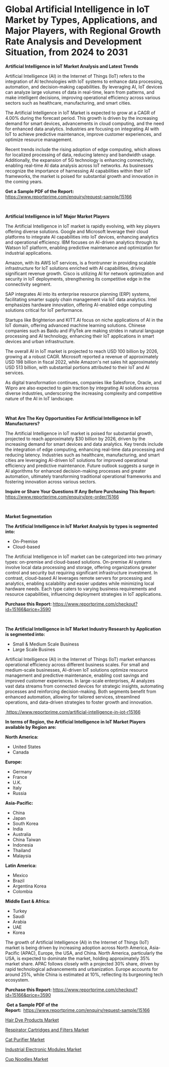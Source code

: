 <p><h1>Global Artificial Intelligence in IoT Market by Types, Applications, and Major Players, with Regional Growth Rate Analysis and Development Situation, from 2024 to 2031</h1></p><p><strong>Artificial Intelligence in IoT Market Analysis and Latest Trends</strong></p>
<p><p>Artificial Intelligence (AI) in the Internet of Things (IoT) refers to the integration of AI technologies with IoT systems to enhance data processing, automation, and decision-making capabilities. By leveraging AI, IoT devices can analyze large volumes of data in real-time, learn from patterns, and make intelligent decisions, improving operational efficiency across various sectors such as healthcare, manufacturing, and smart cities.</p><p>The Artificial Intelligence in IoT Market is expected to grow at a CAGR of 4.00% during the forecast period. This growth is driven by the increasing demand for smart devices, advancements in cloud computing, and the need for enhanced data analytics. Industries are focusing on integrating AI with IoT to achieve predictive maintenance, improve customer experiences, and optimize resource management.</p><p>Recent trends include the rising adoption of edge computing, which allows for localized processing of data, reducing latency and bandwidth usage. Additionally, the expansion of 5G technology is enhancing connectivity, enabling real-time AI data analysis across IoT networks. As businesses recognize the importance of harnessing AI capabilities within their IoT frameworks, the market is poised for substantial growth and innovation in the coming years.</p></p>
<p><strong>Get a Sample PDF of the Report:&nbsp;</strong> <a href="https://www.reportprime.com/enquiry/request-sample/15166?utm_campaign=1144&utm_medium=2&utm_source=Github&utm_content=ia&utm_term=29112024&utm_id=artificial-intelligence-in-iot">https://www.reportprime.com/enquiry/request-sample/15166</a></p>
<p>&nbsp;</p>
<p><strong>Artificial Intelligence in IoT Major Market Players</strong></p>
<p><p>The Artificial Intelligence in IoT market is rapidly evolving, with key players offering diverse solutions. Google and Microsoft leverage their cloud platforms to integrate AI capabilities into IoT devices, enhancing analytics and operational efficiency. IBM focuses on AI-driven analytics through its Watson IoT platform, enabling predictive maintenance and optimization for industrial applications.</p><p>Amazon, with its AWS IoT services, is a frontrunner in providing scalable infrastructure for IoT solutions enriched with AI capabilities, driving significant revenue growth. Cisco is utilizing AI for network optimization and security in IoT deployments, strengthening its competitive edge in the connectivity segment.</p><p>SAP integrates AI into its enterprise resource planning (ERP) systems, facilitating smarter supply chain management via IoT data analytics. Intel emphasizes hardware innovation, offering AI-enabled edge computing solutions critical for IoT performance. </p><p>Startups like Brighterion and KITT.AI focus on niche applications of AI in the IoT domain, offering advanced machine learning solutions. Chinese companies such as Baidu and iFlyTek are making strides in natural language processing and AI technology, enhancing their IoT applications in smart devices and urban infrastructure.</p><p>The overall AI in IoT market is projected to reach USD 100 billion by 2026, growing at a robust CAGR. Microsoft reported a revenue of approximately USD 198 billion in fiscal 2022, while Amazon's net sales hit approximately USD 513 billion, with substantial portions attributed to their IoT and AI services.</p><p>As digital transformation continues, companies like Salesforce, Oracle, and Wipro are also expected to gain traction by integrating AI solutions across diverse industries, underscoring the increasing complexity and competitive nature of the AI in IoT landscape.</p></p>
<p>&nbsp;</p>
<p><strong>What Are The Key Opportunities For Artificial Intelligence in IoT Manufacturers?</strong></p>
<p><p>The Artificial Intelligence in IoT market is poised for substantial growth, projected to reach approximately $30 billion by 2026, driven by the increasing demand for smart devices and data analytics. Key trends include the integration of edge computing, enhancing real-time data processing and reducing latency. Industries such as healthcare, manufacturing, and smart cities are leveraging AI-driven IoT solutions for improved operational efficiency and predictive maintenance. Future outlook suggests a surge in AI algorithms for enhanced decision-making processes and greater automation, ultimately transforming traditional operational frameworks and fostering innovation across various sectors.</p></p>
<p><strong>Inquire or Share Your Questions If Any Before Purchasing This Report:</strong> <a href="https://www.reportprime.com/enquiry/pre-order/15166?utm_campaign=1144&utm_medium=2&utm_source=Github&utm_content=ia&utm_term=29112024&utm_id=artificial-intelligence-in-iot">https://www.reportprime.com/enquiry/pre-order/15166</a></p>
<p>&nbsp;</p>
<p><strong>Market Segmentation</strong></p>
<p><strong>The Artificial Intelligence in IoT Market Analysis by types is segmented into:</strong></p>
<p><ul><li>On-Premise</li><li>Cloud-based</li></ul></p>
<p><p>The Artificial Intelligence in IoT market can be categorized into two primary types: on-premise and cloud-based solutions. On-premise AI systems involve local data processing and storage, offering organizations greater control and security but requiring significant infrastructure investment. In contrast, cloud-based AI leverages remote servers for processing and analytics, enabling scalability and easier updates while minimizing local hardware needs. Each type caters to varying business requirements and resource capabilities, influencing deployment strategies in IoT applications.</p></p>
<p><strong>Purchase this Report:&nbsp;</strong><a href="https://www.reportprime.com/checkout?id=15166&price=3590&utm_campaign=1144&utm_medium=2&utm_source=Github&utm_content=ia&utm_term=29112024&utm_id=artificial-intelligence-in-iot">https://www.reportprime.com/checkout?id=15166&price=3590</a></p>
<p>&nbsp;</p>
<p><strong>The Artificial Intelligence in IoT Market Industry Research by Application is segmented into:</strong></p>
<p><ul><li>Small & Medium Scale Business</li><li>Large Scale Busines</li></ul></p>
<p><p>Artificial Intelligence (AI) in the Internet of Things (IoT) market enhances operational efficiency across different business scales. For small and medium-scale businesses, AI-driven IoT solutions optimize resource management and predictive maintenance, enabling cost savings and improved customer experiences. In large-scale enterprises, AI analyzes vast data streams from connected devices for strategic insights, automating processes and reinforcing decision-making. Both segments benefit from enhanced automation, allowing for tailored services, streamlined operations, and data-driven strategies to foster growth and innovation.</p></p>
<p><a href="https://www.reportprime.com/artificial-intelligence-in-iot-r15166?utm_campaign=1144&utm_medium=2&utm_source=Github&utm_content=ia&utm_term=29112024&utm_id=artificial-intelligence-in-iot">&nbsp;https://www.reportprime.com/artificial-intelligence-in-iot-r15166</a></p>
<p><strong>In terms of Region, the Artificial Intelligence in IoT Market Players available by Region are:</strong></p>
<p>
    <p> <strong> North America: </strong>
        <ul>
            <li>United States</li>
            <li>Canada</li>
        </ul>
        </p> 
    <p> <strong> Europe: </strong>
        <ul>
            <li>Germany</li>
            <li>France</li>
            <li>U.K.</li>
            <li>Italy</li>
            <li>Russia</li>
        </ul>
        </p> 
    <p> <strong> Asia-Pacific: </strong>
        <ul>
            <li>China</li>
            <li>Japan</li>
            <li>South Korea</li>
            <li>India</li>
            <li>Australia</li>
            <li>China Taiwan</li>
            <li>Indonesia</li>
            <li>Thailand</li>
            <li>Malaysia</li>
        </ul>
        </p> 
    <p> <strong> Latin America: </strong>
        <ul>
            <li>Mexico</li>
            <li>Brazil</li>
            <li>Argentina Korea</li>
            <li>Colombia</li>
        </ul>
        </p> 
    <p> <strong> Middle East & Africa: </strong>
        <ul>
            <li>Turkey</li>
            <li>Saudi</li>
            <li>Arabia</li>
            <li>UAE</li>
            <li>Korea</li>
        </ul>
    </p>
    </p>
<p><p>The growth of Artificial Intelligence (AI) in the Internet of Things (IoT) market is being driven by increasing adoption across North America, Asia-Pacific (APAC), Europe, the USA, and China. North America, particularly the USA, is expected to dominate the market, holding approximately 35% market share. APAC follows closely with a projected 30% share, driven by rapid technological advancements and urbanization. Europe accounts for around 25%, while China is estimated at 10%, reflecting its burgeoning tech ecosystem.</p></p>
<p><strong>Purchase this Report: </strong><a href="https://www.reportprime.com/checkout?id=15166&price=3590&utm_campaign=1144&utm_medium=2&utm_source=Github&utm_content=ia&utm_term=29112024&utm_id=artificial-intelligence-in-iot">https://www.reportprime.com/checkout?id=15166&price=3590</a></p>
<p>&nbsp;<strong>Get a Sample PDF of the Report:&nbsp;&nbsp;</strong><a href="https://www.reportprime.com/enquiry/request-sample/15166?utm_campaign=1144&utm_medium=2&utm_source=Github&utm_content=ia&utm_term=29112024&utm_id=artificial-intelligence-in-iot">https://www.reportprime.com/enquiry/request-sample/15166</a></p>
<p><strong></strong></p>
<p><p><a href="https://www.linkedin.com/pulse/future-trends-global-hair-dye-products-market-insights-analysis-g8ktc?utm_campaign=1144&utm_medium=2&utm_source=Github&utm_content=ia&utm_term=29112024&utm_id=artificial-intelligence-in-iot">Hair Dye Products Market</a></p><p><a href="https://www.linkedin.com/pulse/respirator-cartridges-filters-market-state-revenue-forecast-x5aue?utm_campaign=1144&utm_medium=2&utm_source=Github&utm_content=ia&utm_term=29112024&utm_id=artificial-intelligence-in-iot">Respirator Cartridges and Filters Market</a></p><p><a href="https://issuu.com/reportprime-2/docs/cat-purifier-market-size-2030.pptx?utm_campaign=1144&utm_medium=2&utm_source=Github&utm_content=ia&utm_term=29112024&utm_id=artificial-intelligence-in-iot">Cat Purifier Market</a></p><p><a href="https://issuu.com/reportprime-2/docs/industrial-electronic-modules-market-size-2030.ppt?utm_campaign=1144&utm_medium=2&utm_source=Github&utm_content=ia&utm_term=29112024&utm_id=artificial-intelligence-in-iot">Industrial Electronic Modules Market</a></p><p><a href="https://www.linkedin.com/pulse/cup-noodles-market-growth-forecast-20242031-85-cagr-key-11wue?utm_campaign=1144&utm_medium=2&utm_source=Github&utm_content=ia&utm_term=29112024&utm_id=artificial-intelligence-in-iot">Cup Noodles Market</a></p></p>